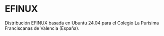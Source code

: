 # EFINUX
Distribución EFINUX basada en Ubuntu 24.04 para el Colegio La Purísima Franciscanas de Valencia (España).

